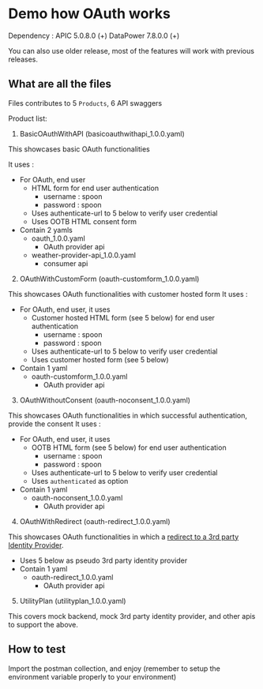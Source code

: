 # Demo how OAuth works #

Dependency :
APIC 5.0.8.0 (+)
DataPower 7.8.0.0 (+)

You can also use older release, most of the features will work with previous releases.

## What are all the files ##

Files contributes to 5 `Products`, 6 API swaggers

Product list:
1. BasicOAuthWithAPI (basicoauthwithapi_1.0.0.yaml)

  This showcases basic OAuth functionalities

  It uses :
  - For OAuth, end user
    - HTML form for end user authentication
      - username : spoon
      - password : spoon
    - Uses authenticate-url to 5 below to verify user credential
    - Uses OOTB HTML consent form
  - Contain 2 yamls
    - oauth_1.0.0.yaml
      - OAuth provider api
    - weather-provider-api_1.0.0.yaml
      - consumer api

2. OAuthWithCustomForm (oauth-customform_1.0.0.yaml)

  This showcases OAuth functionalities with customer hosted form
  It uses :
  - For OAuth, end user, it uses
    - Customer hosted HTML form (see 5 below) for end user authentication
      - username : spoon
      - password : spoon
    - Uses authenticate-url to 5 below to verify user credential
    - Uses customer hosted form (see 5 below)
  - Contain 1 yaml
    - oauth-customform_1.0.0.yaml
      - OAuth provider api

3. OAuthWithoutConsent (oauth-noconsent_1.0.0.yaml)

  This showcases OAuth functionalities in which successful authentication, provide the consent
  It uses :
  - For OAuth, end user, it uses
    - OOTB HTML form (see 5 below) for end user authentication
      - username : spoon
      - password : spoon
    - Uses authenticate-url to 5 below to verify user credential
    - Uses `authenticated` as option
  - Contain 1 yaml
    - oauth-noconsent_1.0.0.yaml
      - OAuth provider api

4. OAuthWithRedirect (oauth-redirect_1.0.0.yaml)

  This showcases OAuth functionalities in which a [redirect to a 3rd party Identity Provider](https://www.ibm.com/support/knowledgecenter/en/SSFS6T/com.ibm.apic.toolkit.doc/task_apionprem_redirect_form_.html).
  - Uses 5 below as pseudo 3rd party identity provider
  - Contain 1 yaml
    - oauth-redirect_1.0.0.yaml
      - OAuth provider api

5. UtilityPlan (utilityplan_1.0.0.yaml)

  This covers mock backend, mock 3rd party identity provider, and other apis to support the above.


## How to test ##

Import the postman collection, and enjoy (remember to setup the environment variable properly to your environment)

